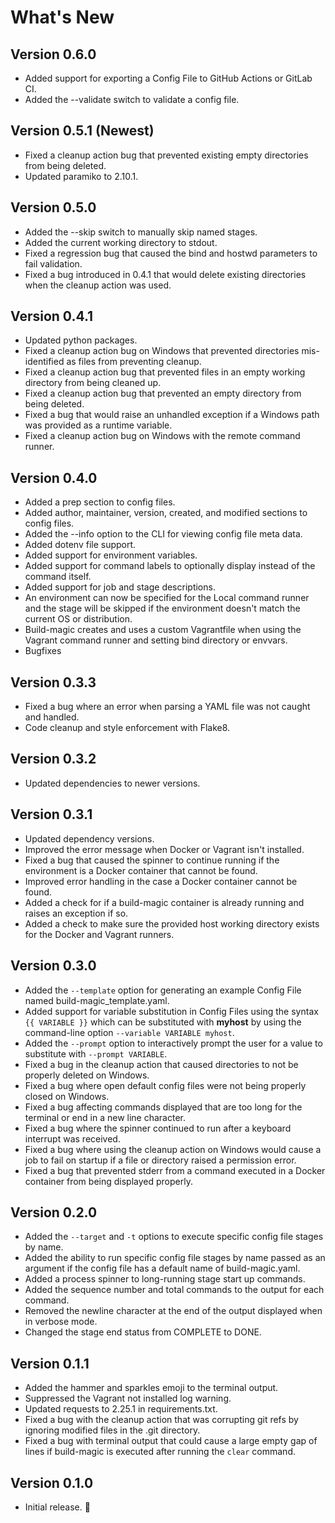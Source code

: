 # What's New

## Version 0.6.0

* Added support for exporting a Config File to GitHub Actions or GitLab CI.
* Added the --validate switch to validate a config file.

## Version 0.5.1 (Newest)

* Fixed a cleanup action bug that prevented existing empty directories from being deleted.
* Updated paramiko to 2.10.1.

## Version 0.5.0

* Added the --skip switch to manually skip named stages.
* Added the current working directory to stdout.
* Fixed a regression bug that caused the bind and hostwd parameters to fail validation.
* Fixed a bug introduced in 0.4.1 that would delete existing directories when the cleanup action was used.

## Version 0.4.1

* Updated python packages.
* Fixed a cleanup action bug on Windows that prevented directories mis-identified as files from preventing cleanup.
* Fixed a cleanup action bug that prevented files in an empty working directory from being cleaned up.
* Fixed a cleanup action bug that prevented an empty directory from being deleted.
* Fixed a bug that would raise an unhandled exception if a Windows path was provided as a runtime variable.
* Fixed a cleanup action bug on Windows with the remote command runner.

## Version 0.4.0

* Added a prep section to config files.
* Added author, maintainer, version, created, and modified sections to config files.
* Added the --info option to the CLI for viewing config file meta data.
* Added dotenv file support.
* Added support for environment variables.
* Added support for command labels to optionally display instead of the command itself.
* Added support for job and stage descriptions.
* An environment can now be specified for the Local command runner and the stage will be skipped if the environment doesn't match the current OS or distribution.
* Build-magic creates and uses a custom Vagrantfile when using the Vagrant command runner and setting bind directory or envvars.
* Bugfixes

## Version 0.3.3

* Fixed a bug where an error when parsing a YAML file was not caught and handled.
* Code cleanup and style enforcement with Flake8.

## Version 0.3.2

* Updated dependencies to newer versions.

## Version 0.3.1

* Updated dependency versions.
* Improved the error message when Docker or Vagrant isn't installed.
* Fixed a bug that caused the spinner to continue running if the environment is a Docker container that cannot be found.
* Improved error handling in the case a Docker container cannot be found.
* Added a check for if a build-magic container is already running and raises an exception if so.
* Added a check to make sure the provided host working directory exists for the Docker and Vagrant runners.

## Version 0.3.0

* Added the `--template` option for generating an example Config File named build-magic_template.yaml.
* Added support for variable substitution in Config Files using the syntax `{{ VARIABLE }}` which can be substituted with **myhost** by using the command-line option `--variable VARIABLE myhost`.
* Added the `--prompt` option to interactively prompt the user for a value to substitute with `--prompt VARIABLE`.
* Fixed a bug in the cleanup action that caused directories to not be properly deleted on Windows.
* Fixed a bug where open default config files were not being properly closed on Windows.
* Fixed a bug affecting commands displayed that are too long for the terminal or end in a new line character.
* Fixed a bug where the spinner continued to run after a keyboard interrupt was received.
* Fixed a bug where using the cleanup action on Windows would cause a job to fail on startup if a file or directory raised a permission error.
* Fixed a bug that prevented stderr from a command executed in a Docker container from being displayed properly.

## Version 0.2.0

* Added the `--target` and `-t` options to execute specific config file stages by name.
* Added the ability to run specific config file stages by name passed as an argument if the config file has a default name of build-magic.yaml.
* Added a process spinner to long-running stage start up commands.
* Added the sequence number and total commands to the output for each command.
* Removed the newline character at the end of the output displayed when in verbose mode.
* Changed the stage end status from COMPLETE to DONE.

## Version 0.1.1

* Added the hammer and sparkles emoji to the terminal output.
* Suppressed the Vagrant not installed log warning.
* Updated requests to 2.25.1 in requirements.txt.
* Fixed a bug with the cleanup action that was corrupting git refs by ignoring modified files in the .git directory.
* Fixed a bug with terminal output that could cause a large empty gap of lines if build-magic is executed after running the `clear` command.

## Version 0.1.0

* Initial release. &#x1f389;
